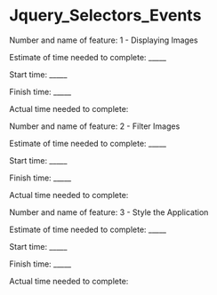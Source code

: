 # Jquery_Selectors_Events

Number and name of feature: 1 - Displaying Images

Estimate of time needed to complete: _____

Start time: _____

Finish time: _____

Actual time needed to complete:




Number and name of feature: 2 - Filter Images

Estimate of time needed to complete: _____

Start time: _____

Finish time: _____

Actual time needed to complete:


Number and name of feature: 3 - Style the Application

Estimate of time needed to complete: _____

Start time: _____

Finish time: _____

Actual time needed to complete:
